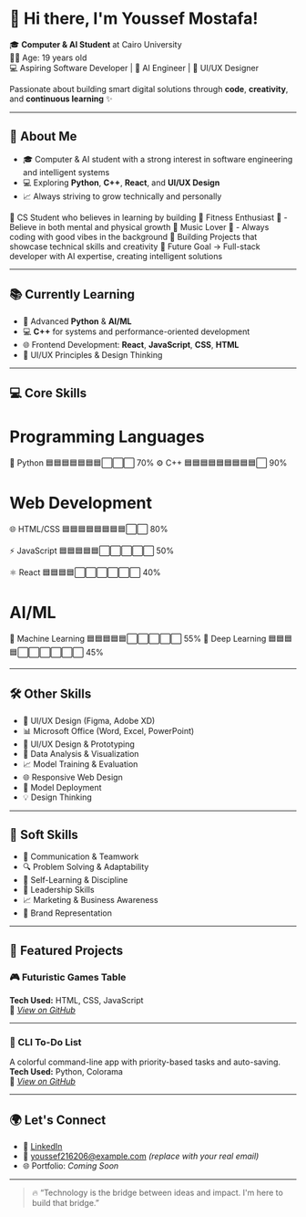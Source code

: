 
# 👋 Hi there, I'm Youssef Mostafa!

🎓 **Computer & AI Student** at Cairo University  
🧑‍🎓 Age: 19 years old  
💻 Aspiring Software Developer | 🤖 AI Engineer | 🎨 UI/UX Designer  

Passionate about building smart digital solutions through **code**, **creativity**, and **continuous learning** ✨

---

## 🚀 About Me

- 🎓 Computer & AI student with a strong interest in software engineering and intelligent systems  
- 💻 Exploring **Python**, **C++**, **React**, and **UI/UX Design**  
- 📈 Always striving to grow technically and personally 

🔹 CS Student who believes in learning by building
🔹 Fitness Enthusiast 💪 - Believe in both mental and physical growth
🔹 Music Lover 🎵 - Always coding with good vibes in the background
🔹 Building Projects that showcase technical skills and creativity
🔹 Future Goal → Full-stack developer with AI expertise, creating intelligent solutions

---

## 📚 Currently Learning

- 🤖 Advanced **Python** & **AI/ML**  
- 💻 **C++** for systems and performance-oriented development  
- 🌐 Frontend Development: **React**, **JavaScript**, **CSS**, **HTML**  
- 🎨 UI/UX Principles & Design Thinking  

---

## 💻 Core Skills

# Programming Languages
🐍 Python        🟦🟦🟦🟦🟦🟦🟦⬜⬜⬜  70%
⚙️ C++           🟦🟦🟦🟦🟦🟦🟦🟦🟦⬜  90%

# Web Development  
🌐 HTML/CSS      🟦🟦🟦🟦🟦🟦🟦🟦⬜⬜  80%

⚡ JavaScript    🟦🟦🟦🟦🟦⬜⬜⬜⬜⬜  50%

⚛️ React         🟦🟦🟦🟦⬜⬜⬜⬜⬜⬜  40%

# AI/ML
🤖 Machine Learning 🟦🟦🟦🟦🟦⬜⬜⬜⬜⬜  55%
🧠 Deep Learning   🟦🟦🟦🟦⬜⬜⬜⬜⬜⬜   45%

---

## 🛠️ Other Skills

- 🎨 UI/UX Design (Figma, Adobe XD)  
- 📊 Microsoft Office (Word, Excel, PowerPoint)
- 🎨 UI/UX Design & Prototyping
- 🔬 Data Analysis & Visualization
- 📈 Model Training & Evaluation
- 🌐 Responsive Web Design
- 🚀 Model Deployment
- 💡 Design Thinking

---

## 🌟 Soft Skills

- 💬 Communication & Teamwork  
- 🔍 Problem Solving & Adaptability  
- 🧠 Self-Learning & Discipline
- 👑 Leadership Skills
- 📈 Marketing & Business Awareness
- 🎯 Brand Representation

---

## 📌 Featured Projects

### 🎮 Futuristic Games Table  

**Tech Used:** HTML, CSS, JavaScript  
🔗 *[View on GitHub](#)*

---

### 📝 CLI To-Do List  
A colorful command-line app with priority-based tasks and auto-saving.  
**Tech Used:** Python, Colorama  
🔗 *[View on GitHub](#)*

---

## 🌍 Let's Connect

- 💼 [LinkedIn](https://www.linkedin.com/in/youssefmostafa)  
- 📧 youssef216206@example.com *(replace with your real email)*  
- 🌐 Portfolio: *Coming Soon*

---

> 🔥 “Technology is the bridge between ideas and impact. I'm here to build that bridge.”
